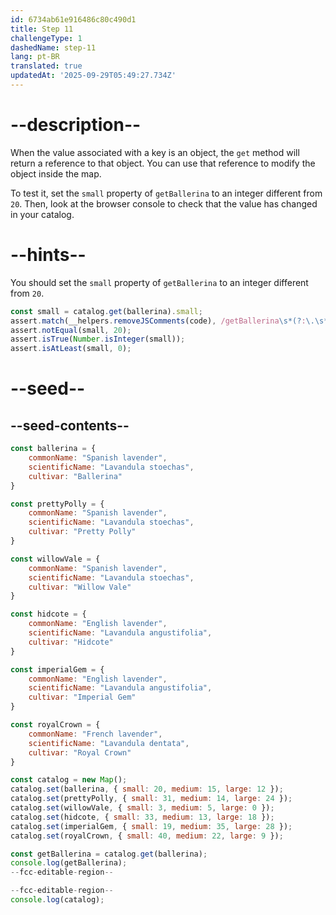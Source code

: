 ```yaml
---
id: 6734ab61e916486c80c490d1
title: Step 11
challengeType: 1
dashedName: step-11
lang: pt-BR
translated: true
updatedAt: '2025-09-29T05:49:27.734Z'
---
```


# --description--

When the value associated with a key is an object, the `get` method will return a reference to that object. You can use that reference to modify the object inside the map.

To test it, set the `small` property of `getBallerina` to an integer different from `20`. Then, look at the browser console to check that the value has changed in your catalog.

# --hints--

You should set the `small` property of `getBallerina` to an integer different from `20`.

```js
const small = catalog.get(ballerina).small;
assert.match(__helpers.removeJSComments(code), /getBallerina\s*(?:\.\s*small|\[\s*("|')small\1\s*\])\s*=\s*\d+/);
assert.notEqual(small, 20);
assert.isTrue(Number.isInteger(small));
assert.isAtLeast(small, 0);
```

# --seed--

## --seed-contents--

```js
const ballerina = {
    commonName: "Spanish lavender",
    scientificName: "Lavandula stoechas",
    cultivar: "Ballerina"
}

const prettyPolly = {
    commonName: "Spanish lavender",
    scientificName: "Lavandula stoechas",
    cultivar: "Pretty Polly"
}

const willowVale = {
    commonName: "Spanish lavender",
    scientificName: "Lavandula stoechas",
    cultivar: "Willow Vale"
}

const hidcote = {
    commonName: "English lavender",
    scientificName: "Lavandula angustifolia",
    cultivar: "Hidcote"
}

const imperialGem = {
    commonName: "English lavender",
    scientificName: "Lavandula angustifolia",
    cultivar: "Imperial Gem"
}

const royalCrown = {
    commonName: "French lavender",
    scientificName: "Lavandula dentata",
    cultivar: "Royal Crown"
}

const catalog = new Map();
catalog.set(ballerina, { small: 20, medium: 15, large: 12 });
catalog.set(prettyPolly, { small: 31, medium: 14, large: 24 });
catalog.set(willowVale, { small: 3, medium: 5, large: 0 });
catalog.set(hidcote, { small: 33, medium: 13, large: 18 });
catalog.set(imperialGem, { small: 19, medium: 35, large: 28 });
catalog.set(royalCrown, { small: 40, medium: 22, large: 9 });

const getBallerina = catalog.get(ballerina);
console.log(getBallerina);
--fcc-editable-region--

--fcc-editable-region--
console.log(catalog);
```
